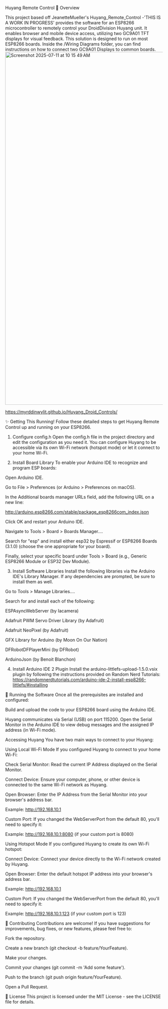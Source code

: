 Huyang Remote Control
🚀 Overview

This project based off JeanetteMueller's Huyang_Remote_Control -'THIS IS A WORK IN PROGRESS' provides the software for an ESP8266 microcontroller to remotely control your DroidDivision Huyang unit. It enables browser and mobile device access, utilizing two GC9A01 TFT displays for visual feedback. This solution is designed to run on most ESP8266 boards. Inside the /Wiring Diagrams folder, you can find instructions on how to connect two GC9A01 Displays to common boards.
<img width="1378" height="1128" alt="Screenshot 2025-07-11 at 10 15 49 AM" src="https://github.com/user-attachments/assets/1631418d-ad9d-43f2-986b-f2ebc041178d" />

https://myrddinwylit.github.io/Huyang_Droid_Controls/

✨ Getting This Running!
Follow these detailed steps to get Huyang Remote Control up and running on your ESP8266.

1. Configure config.h
Open the config.h file in the project directory and edit the configuration as you need it. You can configure Huyang to be accessible via its own Wi-Fi network (hotspot mode) or let it connect to your home Wi-Fi.

2. Install Board Library
To enable your Arduino IDE to recognize and program ESP boards:

Open Arduino IDE.

Go to File > Preferences (or Arduino > Preferences on macOS).

In the Additional boards manager URLs field, add the following URL on a new line:

http://arduino.esp8266.com/stable/package_esp8266com_index.json

Click OK and restart your Arduino IDE.

Navigate to Tools > Board > Boards Manager....

Search for "esp" and install either esp32 by Espressif or ESP8266 Boards (3.1.0) (choose the one appropriate for your board).

Finally, select your specific board under Tools > Board (e.g., Generic ESP8266 Module or ESP32 Dev Module).

3. Install Software Libraries
Install the following libraries via the Arduino IDE's Library Manager. If any dependencies are prompted, be sure to install them as well.

Go to Tools > Manage Libraries....

Search for and install each of the following:

ESPAsyncWebServer (by Iacamera)

Adafruit PWM Servo Driver Library (by Adafruit)

Adafruit NeoPixel (by Adafruit)

GFX Library for Arduino (by Moon On Our Nation)

DFRobotDFPlayerMini (by DFRobot)

ArduinoJson (by Benoit Blanchon)

4. Install Arduino IDE 2 Plugin
Install the arduino-littlefs-upload-1.5.0.vsix plugin by following the instructions provided on Random Nerd Tutorials:
https://randomnerdtutorials.com/arduino-ide-2-install-esp8266-littlefs/#installing

🚀 Running the Software
Once all the prerequisites are installed and configured:

Build and upload the code to your ESP8266 board using the Arduino IDE.

Huyang communicates via Serial (USB) on port 115200. Open the Serial Monitor in the Arduino IDE to view debug messages and the assigned IP address (in Wi-Fi mode).

Accessing Huyang
You have two main ways to connect to your Huyang:

Using Local Wi-Fi Mode
If you configured Huyang to connect to your home Wi-Fi:

Check Serial Monitor: Read the current IP Address displayed on the Serial Monitor.

Connect Device: Ensure your computer, phone, or other device is connected to the same Wi-Fi network as Huyang.

Open Browser: Enter the IP Address from the Serial Monitor into your browser's address bar.

Example: http://192.168.10.1

Custom Port: If you changed the WebServerPort from the default 80, you'll need to specify it:

Example: http://192.168.10.1:8080 (if your custom port is 8080)

Using Hotspot Mode
If you configured Huyang to create its own Wi-Fi hotspot:

Connect Device: Connect your device directly to the Wi-Fi network created by Huyang.

Open Browser: Enter the default hotspot IP address into your browser's address bar.

Example: http://192.168.10.1

Custom Port: If you changed the WebServerPort from the default 80, you'll need to specify it:

Example: http://192.168.10.1:123 (if your custom port is 123)

🤝 Contributing
Contributions are welcome! If you have suggestions for improvements, bug fixes, or new features, please feel free to:

Fork the repository.

Create a new branch (git checkout -b feature/YourFeature).

Make your changes.

Commit your changes (git commit -m 'Add some feature').

Push to the branch (git push origin feature/YourFeature).

Open a Pull Request.

📄 License
This project is licensed under the MIT License - see the LICENSE file for details.

